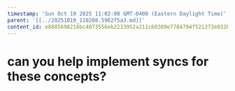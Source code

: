 ```yaml
---
timestamp: 'Sun Oct 19 2025 11:02:08 GMT-0400 (Eastern Daylight Time)'
parent: '[[../20251019_110208.5962f5a3.md]]'
content_id: e8885698218bc4873556eb2233952a211c60389e7784794f521373e032b8a302
---
```


# can you help implement syncs for these concepts?
